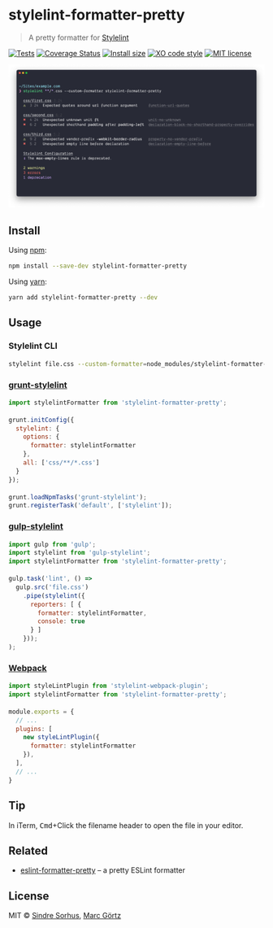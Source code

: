 # stylelint-formatter-pretty

> A pretty formatter for [Stylelint](https://stylelint.io/)

[![Tests](https://github.com/mrcgrtz/stylelint-formatter-pretty/actions/workflows/run-tests.yml/badge.svg)](https://github.com/mrcgrtz/stylelint-formatter-pretty/actions/workflows/run-tests.yml)
[![Coverage Status](https://coveralls.io/repos/github/mrcgrtz/stylelint-formatter-pretty/badge.svg?branch=main)](https://coveralls.io/github/mrcgrtz/stylelint-formatter-pretty?branch=main)
[![Install size](https://packagephobia.now.sh/badge?p=stylelint-formatter-pretty)](https://packagephobia.now.sh/result?p=stylelint-formatter-pretty)
[![XO code style](https://img.shields.io/badge/code_style-XO-5ed9c7.svg)](https://github.com/sindresorhus/xo)
[![MIT license](https://img.shields.io/github/license/mrcgrtz/stylelint-formatter-pretty.svg)](https://github.com/mrcgrtz/stylelint-formatter-pretty/blob/main/LICENSE.md)

![Screenshot](screenshot.png)

## Install

Using [npm](https://www.npmjs.com/get-npm):

```bash
npm install --save-dev stylelint-formatter-pretty
```

Using [yarn](https://yarnpkg.com/):

```bash
yarn add stylelint-formatter-pretty --dev
```

## Usage

### Stylelint CLI

```bash
stylelint file.css --custom-formatter=node_modules/stylelint-formatter-pretty
```

### [grunt-stylelint](https://github.com/wikimedia/grunt-stylelint)

```js
import stylelintFormatter from 'stylelint-formatter-pretty';

grunt.initConfig({
  stylelint: {
    options: {
      formatter: stylelintFormatter
    },
    all: ['css/**/*.css']
  }
});

grunt.loadNpmTasks('grunt-stylelint');
grunt.registerTask('default', ['stylelint']);
```

### [gulp-stylelint](https://github.com/olegskl/gulp-stylelint)

```js
import gulp from 'gulp';
import stylelint from 'gulp-stylelint';
import stylelintFormatter from 'stylelint-formatter-pretty';

gulp.task('lint', () =>
  gulp.src('file.css')
    .pipe(stylelint({
      reporters: [ {
        formatter: stylelintFormatter,
        console: true
      } ]
    }));
);
```

### [Webpack](https://github.com/JaKXz/stylelint-webpack-plugin)

```js
import styleLintPlugin from 'stylelint-webpack-plugin';
import stylelintFormatter from 'stylelint-formatter-pretty';

module.exports = {
  // ...
  plugins: [
    new styleLintPlugin({
      formatter: stylelintFormatter
    }),
  ],
  // ...
}
```

## Tip

In iTerm, <kbd>Cmd</kbd>+Click the filename header to open the file in your editor.

## Related

* [eslint-formatter-pretty](https://github.com/sindresorhus/eslint-formatter-pretty) – a pretty ESLint formatter

## License

MIT © [Sindre Sorhus](https://sindresorhus.com/), [Marc Görtz](https://marcgoertz.de/)
